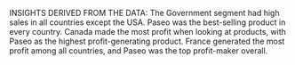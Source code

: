 INSIGHTS DERIVED FROM THE DATA:
The Government segment had high sales in all countries except the USA.
Paseo was the best-selling product in every country.
Canada made the most profit when looking at products, with Paseo as the highest profit-generating product.
France generated the most profit among all countries, and Paseo was the top profit-maker overall.
